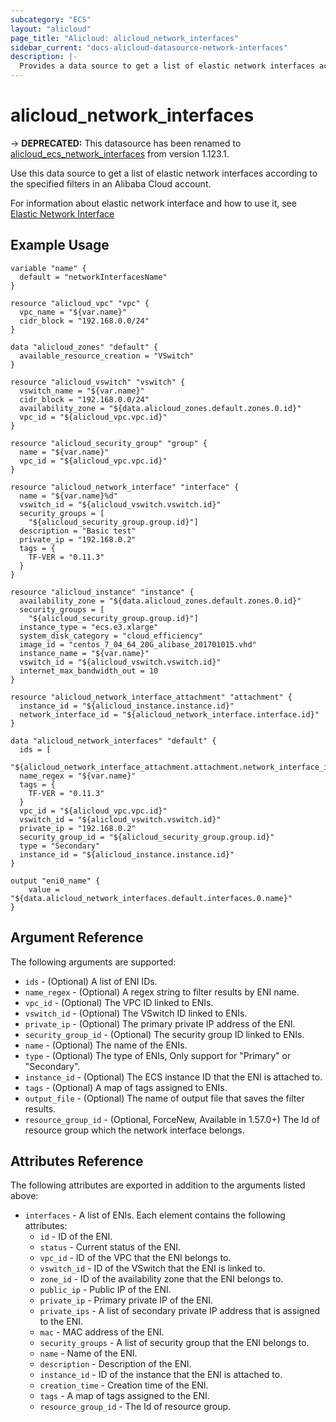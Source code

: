 ```yaml
---
subcategory: "ECS"
layout: "alicloud"
page_title: "Alicloud: alicloud_network_interfaces"
sidebar_current: "docs-alicloud-datasource-network-interfaces"
description: |-
  Provides a data source to get a list of elastic network interfaces according to the specified filters.
---
```


# alicloud\_network_interfaces

-> **DEPRECATED:** This datasource has been renamed to [alicloud_ecs_network_interfaces](https://www.terraform.io/docs/providers/alicloud/d/ecs_network_interfaces) from version 1.123.1.

Use this data source to get a list of elastic network interfaces according to the specified filters in an Alibaba Cloud account.

For information about elastic network interface and how to use it, see [Elastic Network Interface](https://www.alibabacloud.com/help/doc-detail/58496.html)

## Example Usage

```
variable "name" {
  default = "networkInterfacesName"
}

resource "alicloud_vpc" "vpc" {
  vpc_name = "${var.name}"
  cidr_block = "192.168.0.0/24"
}

data "alicloud_zones" "default" {
  available_resource_creation = "VSwitch"
}

resource "alicloud_vswitch" "vswitch" {
  vswitch_name = "${var.name}"
  cidr_block = "192.168.0.0/24"
  availability_zone = "${data.alicloud_zones.default.zones.0.id}"
  vpc_id = "${alicloud_vpc.vpc.id}"
}

resource "alicloud_security_group" "group" {
  name = "${var.name}"
  vpc_id = "${alicloud_vpc.vpc.id}"
}

resource "alicloud_network_interface" "interface" {
  name = "${var.name}%d"
  vswitch_id = "${alicloud_vswitch.vswitch.id}"
  security_groups = [
    "${alicloud_security_group.group.id}"]
  description = "Basic test"
  private_ip = "192.168.0.2"
  tags = {
    TF-VER = "0.11.3"
  }
}

resource "alicloud_instance" "instance" {
  availability_zone = "${data.alicloud_zones.default.zones.0.id}"
  security_groups = [
    "${alicloud_security_group.group.id}"]
  instance_type = "ecs.e3.xlarge"
  system_disk_category = "cloud_efficiency"
  image_id = "centos_7_04_64_20G_alibase_201701015.vhd"
  instance_name = "${var.name}"
  vswitch_id = "${alicloud_vswitch.vswitch.id}"
  internet_max_bandwidth_out = 10
}

resource "alicloud_network_interface_attachment" "attachment" {
  instance_id = "${alicloud_instance.instance.id}"
  network_interface_id = "${alicloud_network_interface.interface.id}"
}

data "alicloud_network_interfaces" "default" {
  ids = [
    "${alicloud_network_interface_attachment.attachment.network_interface_id}"]
  name_regex = "${var.name}"
  tags = {
    TF-VER = "0.11.3"
  }
  vpc_id = "${alicloud_vpc.vpc.id}"
  vswitch_id = "${alicloud_vswitch.vswitch.id}"
  private_ip = "192.168.0.2"
  security_group_id = "${alicloud_security_group.group.id}"
  type = "Secondary"
  instance_id = "${alicloud_instance.instance.id}"
}

output "eni0_name" {
    value = "${data.alicloud_network_interfaces.default.interfaces.0.name}"
}
```

##  Argument Reference

The following arguments are supported:

* `ids` - (Optional)  A list of ENI IDs.
* `name_regex` - (Optional) A regex string to filter results by ENI name.
* `vpc_id` - (Optional) The VPC ID linked to ENIs.
* `vswitch_id` - (Optional) The VSwitch ID linked to ENIs.
* `private_ip` - (Optional) The primary private IP address of the ENI.
* `security_group_id` - (Optional) The security group ID linked to ENIs.
* `name` - (Optional) The name of the ENIs.
* `type` - (Optional) The type of ENIs, Only support for "Primary" or "Secondary".
* `instance_id` - (Optional) The ECS instance ID that the ENI is attached to.
* `tags` - (Optional) A map of tags assigned to ENIs.
* `output_file` - (Optional) The name of output file that saves the filter results.
* `resource_group_id` - (Optional, ForceNew, Available in 1.57.0+) The Id of resource group which the network interface belongs.

## Attributes Reference

The following attributes are exported in addition to the arguments listed above:

* `interfaces` - A list of ENIs. Each element contains the following attributes:
    * `id` - ID of the ENI.
    * `status` - Current status of the ENI.
    * `vpc_id` - ID of the VPC that the ENI belongs to.
    * `vswitch_id` - ID of the VSwitch that the ENI is linked to.
    * `zone_id` - ID of the availability zone that the ENI belongs to.
    * `public_ip` - Public IP of the ENI.
    * `private_ip` - Primary private IP of the ENI.
    * `private_ips` - A list of secondary private IP address that is assigned to the ENI.
    * `mac` - MAC address of the ENI.
    * `security_groups` - A list of security group that the ENI belongs to.
    * `name` - Name of the ENI.
    * `description` - Description of the ENI.
    * `instance_id` - ID of the instance that the ENI is attached to.
    * `creation_time` - Creation time of the ENI.
    * `tags` - A map of tags assigned to the ENI.
    * `resource_group_id` - The Id of resource group.

